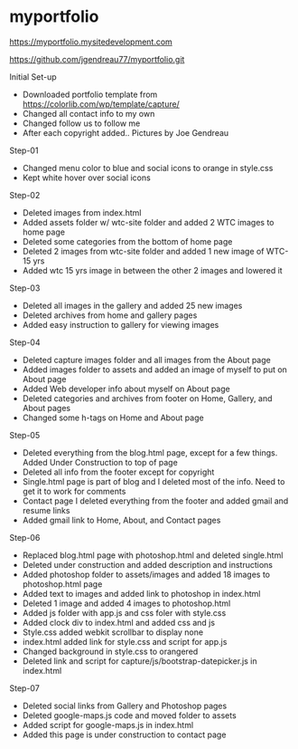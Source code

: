 # myportfolio
https://myportfolio.mysitedevelopment.com

https://github.com/jgendreau77/myportfolio.git

Initial Set-up
- Downloaded portfolio template from https://colorlib.com/wp/template/capture/
- Changed all contact info to my own
- Changed follow us to follow me
- After each copyright added.. Pictures by Joe Gendreau

Step-01
- Changed menu color to blue and social icons to orange in style.css
- Kept white hover over social icons

Step-02
- Deleted images from index.html
- Added assets folder w/ wtc-site folder and added 2 WTC images to home page
- Deleted some categories from the bottom of home page
- Deleted 2 images from wtc-site folder and added 1 new image of WTC-15 yrs
- Added wtc 15 yrs image in between the other 2 images and lowered it

Step-03
- Deleted all images in the gallery and added 25 new images
- Deleted archives from home and gallery pages
- Added easy instruction to gallery for viewing images

Step-04
- Deleted capture images folder and all images from the About page
- Added images folder to assets and added an image of myself to put on About page
- Added Web developer info about myself on About page
- Deleted categories and archives from footer on Home, Gallery, and About pages
- Changed some h-tags on Home and About page

Step-05
- Deleted everything from the blog.html page, except for a few things. Added Under Construction to top of page
- Deleted all info from the footer except for copyright
- Single.html page is part of blog and I deleted most of the info. Need to get it to work for comments
- Contact page I deleted everything from the footer and added gmail and resume links
- Added gmail link to Home, About, and Contact pages

Step-06
- Replaced blog.html page with photoshop.html and deleted single.html
- Deleted under construction and added description and instructions
- Added photoshop folder to assets/images and added 18 images to photoshop.html page
- Added text to images and added link to photoshop in index.html
- Deleted 1 image and added 4 images to photoshop.html
- Added js folder with app.js and css foler with style.css
- Added clock div to index.html and added css and js
- Style.css added webkit scrollbar to display none
- index.html added link for style.css and script for app.js
- Changed background in style.css to orangered
- Deleted link and script for capture/js/bootstrap-datepicker.js in index.html

Step-07
- Deleted social links from Gallery and Photoshop pages
- Deleted google-maps.js code and moved folder to assets
- Added script for google-maps.js in index.html
- Added this page is under construction to contact page
